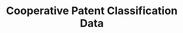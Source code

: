 ---
layout: default
bigquery: https://console.cloud.google.com/bigquery?p=patents-public-data&d=cpc&page=dataset
citation: '“Cooperative Patent Classification” by the EPO and USPTO, for public use. '
contributors: EPO, USPTO
cost: None
description: Cooperative Patent Classification Data contains the scheme and definitions
  of the Cooperative Patent Classification system for classifying patent documents.
  The CPC is the result of a partnership between the EPO and the USPTO in their joint
  effort to develop a common, internationally compatible classification system for
  technical documents, in particular patent publications, which will be used by both
  offices in the patent granting process
documentation: https://www.cooperativepatentclassification.org/cpcSchemeAndDefinitions
last_edit: 04/08/2022, 11:40:45
location: https://www.cooperativepatentclassification.org/index
maintained_by: USPTO, EPO
schema_fields:
- dateRevised
- application_references
- glossary
- ipcConcordant
- titlePart
- not_allocatable
- titleFull
- definition
- children
- applicationReferences
- title_part
- childGroups
- breakdownCode
- limitingReferences
- additional_only
- date_revised
- sizeCache
- notAllocatable
- symbol
- title_full
- status
- breakdown_code
- limiting_references
- level
- residualReferences
- informativeReferences
- informative_references
- synonyms
- residual_references
- parents
- child_groups
- ipc_concordant
shortname: cooperative_patent_classification
tags:
- patents
- science
title: Cooperative Patent Classification Data
uuid: 984374a7-16e9-4b35-9445-458daceb01bf
---